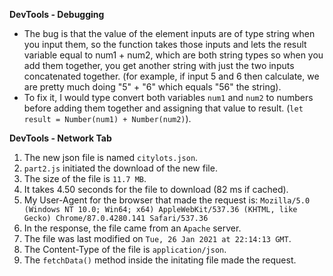 **DevTools - Debugging**
- The bug is that the value of the element inputs are of type string when you input them, so the function takes those inputs and lets the result variable equal to num1 + num2, which are both string types so when you add them together, you get another string with just the two inputs concatenated together. (for example, if input 5 and 6 then calculate, we are pretty much doing "5" + "6" which equals "56" the string).
- To fix it, I would type convert both variables `num1` and `num2` to numbers before adding them together and assigning that value to result. (`let result = Number(num1) + Number(num2)`).

**DevTools - Network Tab**
1. The new json file is named `citylots.json`.
2. `part2.js` initiated the download of the new file.
3. The size of the file is `11.7 MB`.
4. It takes 4.50 seconds for the file to download (82 ms if cached).
5. My User-Agent for the browser that made the request is: `Mozilla/5.0 (Windows NT 10.0; Win64; x64) AppleWebKit/537.36 (KHTML, like Gecko) Chrome/87.0.4280.141 Safari/537.36`
6. In the response, the file came from an `Apache` server.
7. The file was last modified on `Tue, 26 Jan 2021 at 22:14:13 GMT`.
8. The Content-Type of the file is `application/json`.
9. The `fetchData()` method inside the initating file made the request.
